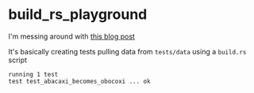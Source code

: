 # build_rs_playground

I'm messing around with [this blog post](https://blog.cyplo.dev/posts/2018/12/generate-rust-tests-from-data/)

It's basically creating tests pulling data from `tests/data` using a `build.rs` script

```
running 1 test
test test_abacaxi_becomes_obocoxi ... ok
```
